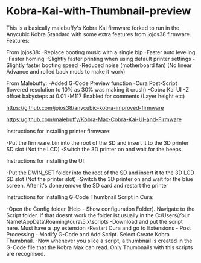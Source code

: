 # Kobra-Kai-with-Thumbnail-preview
This is a basically malebuffy's Kobra Kai firmware forked to run in the Anycubic Kobra Standard with some extra features from jojos38 firmware.
Features:

From jojos38:
-Replace booting music with a single bip
-Faster auto leveling
-Faster homing
-Slightly faster printing when using default printer settings
-Slightly faster booting speed
-Reduced noise (motherboard fan)
(No linear Advance and rolled back mods to make it work)

From Malebuffy:
-Added G-Code Preview function
-Cura Post-Script (lowered resolution to 10% as 30% was making it crush)
-Cobra Kai UI
-Z offset babysteps at 0.01
-M117 Enabled for comments (Layer height etc)

https://github.com/jojos38/anycubic-kobra-improved-firmware

https://github.com/malebuffy/Kobra-Max-Cobra-Kai-UI-and-Firmware

Instructions for installing printer firmware:

-Put the firmware.bin into the root of the SD and insert it to the 3D printer SD slot (Not the LCD)
-Switch the 3D printer on and wait for the beeps.

Instructions for installing the UI:

-Put the DWIN_SET folder into the root of the SD and insert it to the 3D LCD SD slot (Not the printer slot)
-Switch the 3D printer on and wait for the blue screen. After it's done,remove the SD card and restart the printer

Instructions for installing G-Code Thumbnail Script in Cura:

-Open the Config folder (Help - Show configuration Folder). Navigate to the Script folder. If that doesnt work the folder ist usually in the C:\Users\Your Name\AppData\Roaming\cura\5.x\scripts
-Download and put the script here. Must have a .py extension
-Restart Cura and go to Extensions - Post Processing - Modify G-Code and Add Script. Select Create Kobra Thumbnail.
-Now whenever you slice a script, a thumbnail is created in the G-Code file that the Kobra Max can read. Only Thumbnails with this scripts are recognised.

